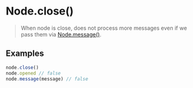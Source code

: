# Node.close()

> When node is close, does not process more messages even if we pass them via [Node.message()](/api/javascript/node-message).

## Examples

```js
node.close()
node.opened // false
node.message(message) // false
```
